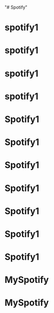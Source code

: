 "# Spotify" 
# spotify1
# spotify1
# spotify1
# spotify1
# Spotify1
# Spotify1
# Spotify1
# Spotify1
# Spotify1
# Spotify1
# Spotify1
# MySpotify
# MySpotify
